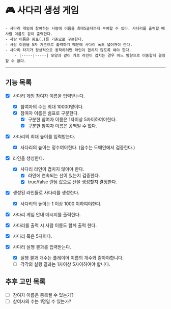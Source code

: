 # 🎮 사다리 생성 게임

```
- 사다리 게임에 참여하는 사람에 이름을 최대5글자까지 부여할 수 있다. 사다리를 출력할 때 사람 이름도 같이 출력한다.
- 사람 이름은 쉼표(,)를 기준으로 구분한다.
- 사람 이름을 5자 기준으로 출력하기 때문에 사다리 폭도 넓어져야 한다.
- 사다리 타기가 정상적으로 동작하려면 라인이 겹치지 않도록 해야 한다.
    - |-----|-----| 모양과 같이 가로 라인이 겹치는 경우 어느 방향으로 이동할지 결정할 수 없다.
```
---
## 기능 목록

- [x] 사다리 게임 참여자 이름을 입력받는다.
  - [x] 참여자의 수는 최대 10000명이다.
  - [x] 참여자 이름은 쉼표로 구분한다.
    - [x] 구분한 참여자 이름은 1자이상 5자이하여야한다.
    - [x] 구분한 참여자 이름은 공백일 수 없다.

- [x] 사다리의 최대 높이를 입력받는다.
  - [x] 사다리의 높이는 정수여야한다. (음수는 도메인에서 검증한다.)

- [x] 라인을 생성한다.
  - [x] 사다리 라인이 겹치지 않아야 한다.
    - [x] 라인에 연속되는 선이 있는지 검증한다.
    - [x] true/false 랜덤 값으로 선을 생성할지 결정한다. 

- [x] 생성된 라인들로 사다리를 생성한다.
  - [x] 사다리의 높이는 1 이상 1000 이하여야한다.

- [x] 사다리 게임 안내 메시지를 출력한다.

- [x] 사다리를 출력 시 사람 이름도 함께 출력 한다.
- [x] 사다리 폭은 5자이다.

- [x] 사다리 실행 결과를 입력받는다.
  - [x] 실행 결과 개수는 플레이어 이름의 개수와 같아야합니다.
  - [ ] 각각의 실행 결과는 1자이상 5자이하여야 합니다.

## 추후 고민 목록
- [ ] 참여자 이름은 중복될 수 있는가?
- [ ] 참여자의 수는 1명일 수 있는가?
